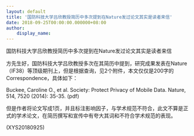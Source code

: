 ```yaml
---
layout: default
title: '国防科技大学吕欣教授简历中多次提到在Nature发过论文其实是读者来信'
date: 2018-09-25T00:00:00.000000+08:00
author:
    display_name: 
---
```


国防科技大学吕欣教授简历中多次提到在Nature发过论文其实是读者来信

方先生好，国防科技大学吕欣教授多次在其简历中提到，研究成果发表在Nature（IF38）等顶级期刊上，但是根据查询，见2个附件，本文仅仅是200字的Correspondence，具体如下：

Buckee, Caroline O., et al. Society: Protect Privacy of Mobile Data. Nature, 514, 7520 (2014): 35-35. (pdf)

但是作者将论文写成1页，并且标注影响因子，与学术规范不符合，此文不算是正式的学术论文，在简历撰写和宣传中有夸大其词和不符合学术规范的表现。

(XYS20180925)


